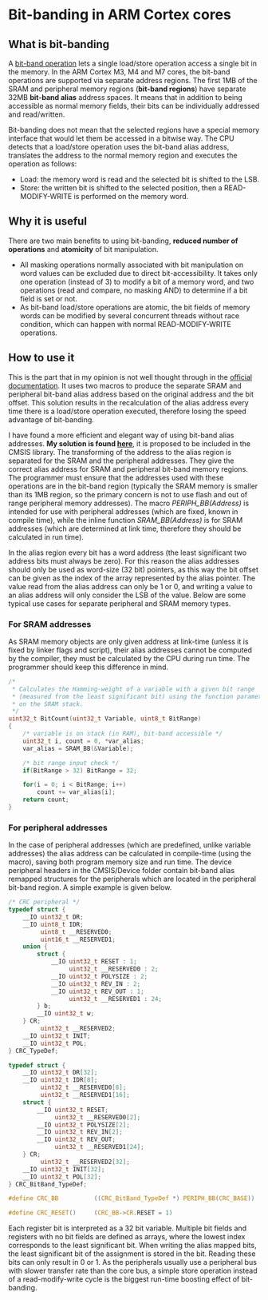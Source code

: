 # Bit-banding in ARM Cortex cores

## What is bit-banding

A [bit-band operation](http://infocenter.arm.com/help/index.jsp?topic=/com.arm.doc.ddi0337h/Behcjiic.html) lets a single load/store operation access a single bit in the memory. In the ARM Cortex M3, M4 and M7 cores, the bit-band operations are supported via separate address regions. The first 1MB of the SRAM and peripheral memory regions (**bit-band regions**) have separate 32MB **bit-band alias** address spaces. It means that in addition to being accessible as normal memory fields, their bits can be individually addressed and read/written.

Bit-banding does not mean that the selected regions have a special memory interface that would let them be accessed in a bitwise way. The CPU detects that a load/store operation uses the bit-band alias address, translates the address to the normal memory region and executes the operation as follows:
* Load: the memory word is read and the selected bit is shifted to the LSB.
* Store: the written bit is shifted to the selected position, then a READ-MODIFY-WRITE is performed on the memory word.


## Why it is useful

There are two main benefits to using bit-banding, **reduced number of operations** and **atomicity** of bit manipulation.

* All masking operations normally associated with bit manipulation on word values can be excluded due to direct bit-accessibility. It takes only one operation (instead of 3) to modify a bit of a memory word, and two operations (read and compare, no masking AND) to determine if a bit field is set or not.
* As bit-band load/store operations are atomic, the bit fields of memory words can be modified by several concurrent threads without race condition, which can happen with normal READ-MODIFY-WRITE operations.



## How to use it
This is the part that in my opinion is not well thought through in the [official documentation](http://infocenter.arm.com/help/index.jsp?topic=/com.arm.doc.dai0179b/CHDJHIDF.html). It uses two macros to produce the separate SRAM and peripheral bit-band alias address based on the original address and the bit offset. This solution results in the recalculation of the alias address every time there is a load/store operation executed, therefore losing the speed advantage of bit-banding.

I have found a more efficient and elegant way of using bit-band alias addresses. **My solution is found [here](CMSIS/Include/core_cmBitband.h)**, it is proposed to be included in the CMSIS library. The transforming of the address to the alias region is separated for the SRAM and the peripheral addresses. They give the correct alias address for SRAM and peripheral bit-band memory regions. The programmer must ensure that the addresses used with these operations are in the bit-band region (typically the SRAM memory is smaller than its 1MB region, so the primary concern is not to use flash and out of range peripheral memory addresses). The macro *PERIPH_BB(Address)* is intended for use with peripheral addresses (which are fixed, known in compile time), while the inline function *SRAM_BB(Address)* is for SRAM addresses (which are determined at link time, therefore they should be calculated in run time).

In the alias region every bit has a word address (the least significant two address bits must always be zero). For this reason the alias addresses should only be used as word-size (32 bit) pointers, as this way the bit offset can be given as the index of the array represented by the alias pointer. The value read from the alias address can only be 1 or 0, and writing a value to an alias address will only consider the LSB of the value. Below are some typical use cases for separate peripheral and SRAM memory types.

### For SRAM addresses
As SRAM memory objects are only given address at link-time (unless it is fixed by linker flags and script), their alias addresses cannot be computed by the compiler, they must be calculated by the CPU during run time. The programmer should keep this difference in mind.
```C
/*
 * Calculates the Hamming-weight of a variable with a given bit range
 * (measured from the least significant bit) using the function parameter
 * on the SRAM stack.
 */
uint32_t BitCount(uint32_t Variable, uint8_t BitRange)
{
	/* variable is on stack (in RAM), bit-band accessible */
	uint32_t i, count = 0, *var_alias;
	var_alias = SRAM_BB(&Variable);

	/* bit range input check */
	if(BitRange > 32) BitRange = 32;

	for(i = 0; i < BitRange; i++)
		count += var_alias[i];
	return count;
}
```

### For peripheral addresses
In the case of peripheral addresses (which are predefined, unlike variable addresses) the alias address can be calculated in compile-time (using the macro), saving both program memory size and run time. The device peripheral headers in the CMSIS/Device folder contain bit-band alias remapped structures for the peripherals which are located in the peripheral bit-band region. A simple example is given below.

```C
/* CRC peripheral */
typedef struct {
    __IO uint32_t DR;
    __IO uint8_t IDR;
         uint8_t __RESERVED0;
         uint16_t __RESERVED1;
    union {
        struct {
            __IO uint32_t RESET : 1;
                 uint32_t __RESERVED0 : 2;
            __IO uint32_t POLYSIZE : 2;
            __IO uint32_t REV_IN : 2;
            __IO uint32_t REV_OUT : 1;
                 uint32_t __RESERVED1 : 24;
        } b;
        __IO uint32_t w;
    } CR;
         uint32_t __RESERVED2;
    __IO uint32_t INIT;
    __IO uint32_t POL;
} CRC_TypeDef;

typedef struct {
    __IO uint32_t DR[32];
    __IO uint32_t IDR[8];
         uint32_t __RESERVED0[8];
         uint32_t __RESERVED1[16];
    struct {
        __IO uint32_t RESET;
             uint32_t __RESERVED0[2];
        __IO uint32_t POLYSIZE[2];
        __IO uint32_t REV_IN[2];
        __IO uint32_t REV_OUT;
             uint32_t __RESERVED1[24];
    } CR;
         uint32_t __RESERVED2[32];
    __IO uint32_t INIT[32];
    __IO uint32_t POL[32];
} CRC_BitBand_TypeDef;

#define CRC_BB          ((CRC_BitBand_TypeDef *) PERIPH_BB(CRC_BASE))

#define CRC_RESET()     (CRC_BB->CR.RESET = 1)
```

Each register bit is interpreted as a 32 bit variable. Multiple bit fields and registers with no bit fields are defined as arrays, where the lowest index corresponds to the least significant bit. When writing the alias mapped bits, the least significant bit of the assignment is stored in the bit. Reading these bits can only result in 0 or 1. As the peripherals usually use a peripheral bus with slower transfer rate than the core bus, a simple store operation instead of a read-modify-write cycle is the biggest run-time boosting effect of bit-banding.
